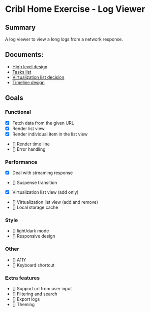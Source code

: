 # Cribl Home Exercise - Log Viewer

## Summary
A log viewer to view a long logs from a network response.

## Documents:

* [High level design](https://github.com/lix42/log-viewer/wiki/Log-Viewer-High-Level-Design)
* [Tasks list](./Tasks.md)
* [Virtualization list decision](https://github.com/lix42/log-viewer/wiki/Virtualization-List)
* [Timeline design](https://github.com/lix42/log-viewer/wiki/Timeline-Component)

## Goals
### Functional
* [x] Fetch data from the given URL
* [x] Render list view
* [x] Render individual item in the list view
* [] Render time line
* [] Error handling
### Performance
* [x] Deal with streaming response
* [] Suspense transition
* [x] Virtualization list view (add only)
* [] Virtualization list view (add and remove)
* [] Local storage cache
### Style
* [] light/dark mode
* [] Responsive design
### Other
* [] A11Y
* [] Keyboard shortcut
### Extra features
* [] Support url from user input
* [] Filtering and search
* [] Export logs
* [] Theming